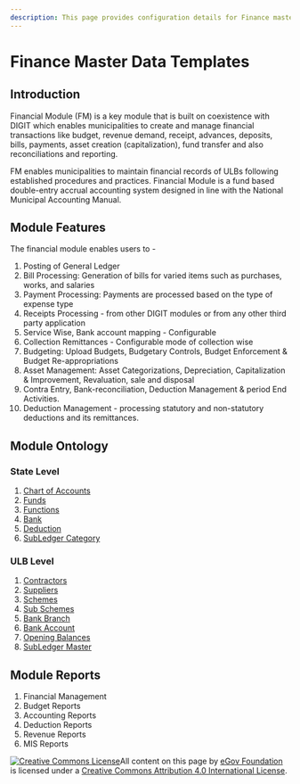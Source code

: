```yaml
---
description: This page provides configuration details for Finance master data templates
---
```


# Finance Master Data Templates

## Introduction <a href="#introduction" id="introduction"></a>

Financial Module (FM) is a key module that is built on coexistence with DIGIT which enables municipalities to create and manage financial transactions like budget, revenue demand, receipt, advances, deposits, bills, payments, asset creation (capitalization), fund transfer and also reconciliations and reporting.

FM enables municipalities to maintain financial records of ULBs following established procedures and practices. Financial Module is a fund based double-entry accrual accounting system designed in line with the National Municipal Accounting Manual.

## Module Features <a href="#module-features" id="module-features"></a>

The financial module enables users to -

1. Posting of General Ledger
2. Bill Processing: Generation of bills for varied items such as purchases, works, and salaries
3. Payment Processing: Payments are processed based on the type of expense type
4. Receipts Processing - from other DIGIT modules or from any other third party application
5. Service Wise, Bank account mapping - Configurable
6. Collection Remittances - Configurable mode of collection wise
7. Budgeting: Upload Budgets, Budgetary Controls, Budget Enforcement & Budget Re-appropriations
8. Asset Management: Asset Categorizations, Depreciation, Capitalization & Improvement, Revaluation, sale and disposal
9. Contra Entry, Bank-reconciliation, Deduction Management & period End Activities.
10. Deduction Management - processing statutory and non-statutory deductions and its remittances.

## Module Ontology <a href="#module-ontology" id="module-ontology"></a>

### State Level <a href="#state-level" id="state-level"></a>

1. [​Chart of Accounts](chart-of-accounts.md)​
2. ​[Funds](funds.md)​
3. [​Functions](function.md)​
4. ​[Bank](banks.md)​
5. [​Deduction](deduction.md)​
6. [​SubLedger Category](sub-ledger-category.md)​

### ULB Level <a href="#ulb-level" id="ulb-level"></a>

1. [​Contractors](contractors.md)​
2. [​Suppliers](suppliers.md)​
3. ​[Schemes](schemes.md)​
4. [​Sub Schemes](sub-schemes.md)​
5. [​Bank Branch](bank-branch.md)​
6. [​Bank Account](bank-account.md)​
7. ​[Opening Balances](opening-balances.md)​
8. [​SubLedger Master](sub-ledger-master.md)​

## Module Reports <a href="#module-reports" id="module-reports"></a>

1. Financial Management
2. Budget Reports
3. Accounting Reports
4. Deduction Reports
5. Revenue Reports
6. MIS Reports

[![Creative Commons License](https://i.creativecommons.org/l/by/4.0/80x15.png)](http://creativecommons.org/licenses/by/4.0/)All content on this page by [eGov Foundation ](https://egov.org.in)is licensed under a [Creative Commons Attribution 4.0 International License](http://creativecommons.org/licenses/by/4.0/).[\
](https://docs.digit.org/configure-digit/configuring-master-data-templates/module-setup/hrms-data/system-users)
